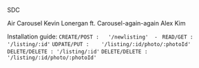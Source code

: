 SDC

Air Carousel Kevin Lonergan ft. 
Carousel-again-again Alex Kim

Installation guide:
`CREATE/POST :   '/newlisting'  - `
`READ/GET :      '/listing/:id'`
`UDPATE/PUT :    '/listing/:id/photo/:photoId'`
`DELETE/DELETE : '/listing/:id'`
`DELETE/DELETE : '/listing/:id/photo/:photoId'`

